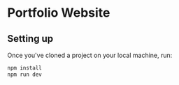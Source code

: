 # Portfolio Website

## Setting up

Once you've cloned a project on your local machine, run:

```bash
npm install
npm run dev
```

